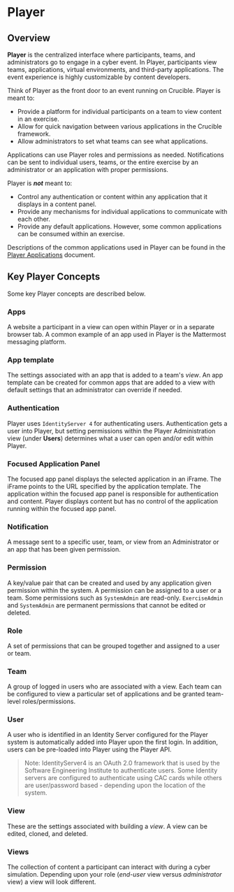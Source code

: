 # Player

## Overview

**Player** is the centralized interface where participants, teams, and administrators go to engage in a cyber event. In Player, participants view teams, applications, virtual environments, and third-party applications. The event experience is highly customizable by content developers.

Think of Player as the front door to an event running on Crucible. Player is meant to: 

- Provide a platform for individual participants on a team to view content in an exercise.
- Allow for quick navigation between various applications in the Crucible framework.
- Allow administrators to set what teams can see what applications.

Applications can use Player roles and permissions as needed. Notifications can be sent to individual users, teams, or the entire exercise by an administrator or an application with proper permissions.

Player is ***not*** meant to:

- Control any authentication or content within any application that it displays in a content panel.
- Provide any mechanisms for individual applications to communicate with each other.
- Provide any default applications.  However, some common applications can be consumed within an exercise.

Descriptions of the common applications used in Player can be found in the [Player Applications](https://cmu-sei.github.io/crucible/player-applications) document.

## Key Player Concepts 

Some key Player concepts are described below.

### **Apps** 

A website a participant in a view can open within Player or in a separate browser tab. A common example of an app used in Player is the Mattermost messaging platform.
### **App template**
 The settings associated with an app that is added to a team's *view*.  An app template can be created for common apps that are added to a view with default settings that an administrator can override if needed.
### **Authentication** 

Player uses `IdentityServer 4` for authenticating users. Authentication gets a user into Player, but setting permissions within the Player Administration view (under **Users**) determines what a user can open and/or edit within Player.
### **Focused Application Panel** 

The focused app panel displays the selected application in an iFrame. The iFrame points to the URL specified by the application template. The application within the focused app panel is responsible for authentication and content. Player displays content but has no control of the application running within the focused app panel.
### **Notification** 
A message sent to a specific user, team, or view from an Administrator or an app that has been given permission.
### **Permission** 
A key/value pair that can be created and used by any application given permission within the system. A permission can be assigned to a user or a team. Some permissions such as `SystemAdmin` are read-only. `ExerciseAdmin` and `SystemAdmin` are permanent permissions that cannot be edited or deleted.
### **Role** 
A set of permissions that can be grouped together and assigned to a user or team.
### **Team** 
A group of logged in users who are associated with a view. Each team can be configured to view a particular set of applications and be granted team-level roles/permissions.
### **User** 
A user who is identified in an Identity Server configured for the Player system is automatically added into Player upon the first login. In addition, users can be pre-loaded into Player using the Player API.
  > Note: IdentityServer4 is an OAuth 2.0 framework that is used by the Software Engineering Institute to authenticate users. Some Identity servers are configured to authenticate using CAC cards while others are user/password based - depending upon the location of the system.
### **View** 
These are the settings associated with building a *view*. A view can be edited, cloned, and deleted.
### **Views** 
The collection of content a participant can interact with during a cyber simulation. Depending upon your role (*end-user* view  versus *administrator* view) a view will look different.
